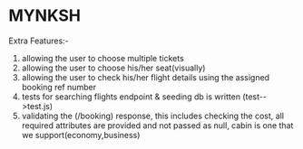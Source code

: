 # MYNKSH
Extra Features:-
1. allowing the user to choose multiple tickets
2. allowing the user to choose his/her seat(visually)
3. allowing the user to check his/her flight details using the assigned booking ref number
4. tests for searching flights endpoint & seeding db is written (test-->test.js)
5. validating the (/booking) response, this includes checking the cost, all required attributes are provided and not passed as null, cabin is one that we support(economy,business)
